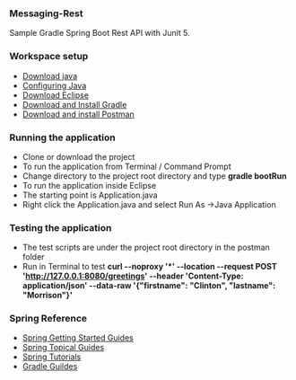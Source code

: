 ### Messaging-Rest
Sample Gradle Spring Boot Rest API with Junit 5. 

### Workspace setup
- [Download java](https://jdk.java.net/archive/)
- [Configuring Java](https://docs.oracle.com/cd/E19182-01/821-0917/inst_jdk_javahome_t/index.html)  
- [Download Eclipse](https://www.eclipse.org/downloads/packages/)  
- [Download and Install Gradle](https://docs.gradle.org/current/userguide/installation.html)  
- [Download and install Postman](https://www.getpostman.com/downloads/)

### Running the application
- Clone or download the project  
- To run the application from Terminal / Command Prompt   
- Change directory to the project root directory and type **gradle bootRun**  
- To run the application inside Eclipse  
- The starting point is Application.java  
- Right click the Application.java  and select Run As ->Java Application  

### Testing the application
- The test scripts are under the project root directory in the postman folder
- Run in Terminal to test **curl --noproxy '*' --location --request POST 'http://127.0.0.1:8080/greetings' --header 'Content-Type: application/json' --data-raw '{"firstname": "Clinton", "lastname": "Morrison"}'**

### Spring Reference
- [Spring Getting Started Guides](https://spring.io/guides#getting-started-guides)
- [Spring Topical Guides](https://spring.io/guides#topical-guides)
- [Spring Tutorials](https://spring.io/guides#tutorials)
- [Gradle Guildes](https://gradle.org/guides/)


